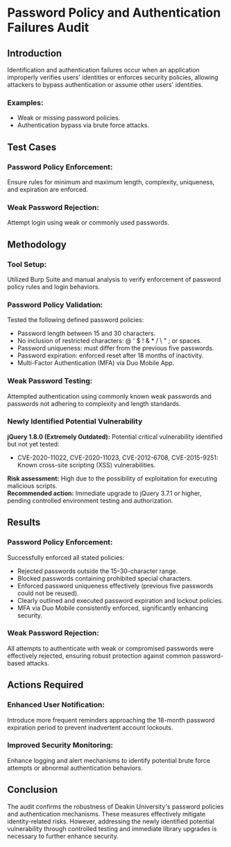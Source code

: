 # Password Policy and Authentication Failures Audit

## Introduction

Identification and authentication failures occur when an application improperly verifies users' identities or enforces security policies, allowing attackers to bypass authentication or assume other users' identities.

### Examples:
- Weak or missing password policies.
- Authentication bypass via brute force attacks.

## Test Cases

### Password Policy Enforcement:
Ensure rules for minimum and maximum length, complexity, uniqueness, and expiration are enforced.

### Weak Password Rejection:
Attempt login using weak or commonly used passwords.

## Methodology

### Tool Setup:
Utilized Burp Suite and manual analysis to verify enforcement of password policy rules and login behaviors.

### Password Policy Validation:
Tested the following defined password policies:
- Password length between 15 and 30 characters.
- No inclusion of restricted characters: @ ' $ ! & * / \ " ; or spaces.
- Password uniqueness: must differ from the previous five passwords.
- Password expiration: enforced reset after 18 months of inactivity.
- Multi-Factor Authentication (MFA) via Duo Mobile App.

### Weak Password Testing:
Attempted authentication using commonly known weak passwords and passwords not adhering to complexity and length standards.

### Newly Identified Potential Vulnerability

**jQuery 1.8.0 (Extremely Outdated):**
Potential critical vulnerability identified but not yet tested:
- CVE-2020-11022, CVE-2020-11023, CVE-2012-6708, CVE-2015-9251: Known cross-site scripting (XSS) vulnerabilities.

**Risk assessment:** High due to the possibility of exploitation for executing malicious scripts.  
**Recommended action:** Immediate upgrade to jQuery 3.7.1 or higher, pending controlled environment testing and authorization.

## Results

### Password Policy Enforcement:
Successfully enforced all stated policies:
- Rejected passwords outside the 15–30-character range.
- Blocked passwords containing prohibited special characters.
- Enforced password uniqueness effectively (previous five passwords could not be reused).
- Clearly outlined and executed password expiration and lockout policies.
- MFA via Duo Mobile consistently enforced, significantly enhancing security.

### Weak Password Rejection:
All attempts to authenticate with weak or compromised passwords were effectively rejected, ensuring robust protection against common password-based attacks.

## Actions Required

### Enhanced User Notification:
Introduce more frequent reminders approaching the 18-month password expiration period to prevent inadvertent account lockouts.

### Improved Security Monitoring:
Enhance logging and alert mechanisms to identify potential brute force attempts or abnormal authentication behaviors.

## Conclusion

The audit confirms the robustness of Deakin University's password policies and authentication mechanisms. These measures effectively mitigate identity-related risks. However, addressing the newly identified potential vulnerability through controlled testing and immediate library upgrades is necessary to further enhance security.
